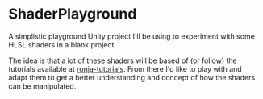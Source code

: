# ShaderPlayground
A simplistic playground Unity project I'll be using to experiment with some HLSL shaders in a blank project.

The idea is that a lot of these shaders will be based of (or follow) the tutorials available at [ronja-tutorials](https://www.ronja-tutorials.com/). 
From there I'd like to play with and adapt them to get a better understanding and concept of how the shaders can be manipulated.
